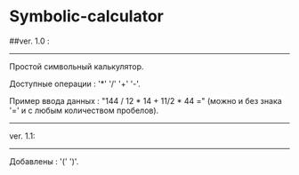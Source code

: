 # Symbolic-calculator

##ver. 1.0 :
***
  Простой символьный калькулятор.
  
  Доступные операции : '\*' '/' '+' '-'.
  
  Пример ввода данных : "144 / 12 \* 14 + 11/2 \* 44 =" (можно и без знака '=' и с любым количеством пробелов).
***
ver. 1.1:
***
  Добавлены : '(' ')'.
  
